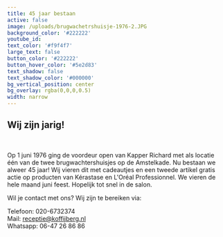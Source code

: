```yaml
---
title: 45 jaar bestaan
active: false
image: /uploads/brugwachetrshuisje-1976-2.JPG
background_color: '#222222'
youtube_id:
text_color: '#f9f4f7'
large_text: false
button_color: '#222222'
button_hover_color: '#5e2d83'
text_shadow: false
text_shadow_color: '#000000'
bg_vertical_position: center
bg_overlay: rgba(0,0,0,0.5)
width: narrow
---
```


## Wij zijn jarig\!&nbsp;

&nbsp;

Op 1 juni 1976 ging de voordeur open van Kapper Richard met als locatie één van de twee brugwachtershuisjes op de Amstelkade. Nu bestaan we alweer 45 jaar\! Wij vieren dit met cadeautjes en een tweede artikel gratis actie op producten van Kérastase en L'Oréal Professionnel. We vieren de hele maand juni feest. Hopelijk tot snel in de salon.&nbsp;

Wil je contact met ons? Wij zijn te bereiken via:

Telefoon: 020-6732374<br>Mail: receptie@koffijberg.nl&nbsp;<br>Whatsapp: 06-47 26 86 86<br>&nbsp;

